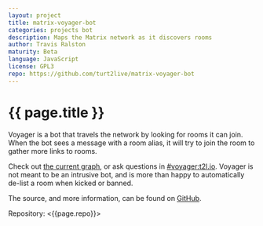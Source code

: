 ```yaml
---
layout: project
title: matrix-voyager-bot
categories: projects bot
description: Maps the Matrix network as it discovers rooms
author: Travis Ralston
maturity: Beta
language: JavaScript
license: GPL3
repo: https://github.com/turt2live/matrix-voyager-bot
---
```


# {{ page.title }}
Voyager is a bot that travels the network by looking for rooms it can join. When the bot sees a message with a room alias, it will try to join the room to gather more links to rooms.

Check out [the current graph](https://voyager.t2bot.io), or ask questions in [#voyager:t2l.io](https://matrix.to/#/#voyager:t2l.io). Voyager is not meant to be an intrusive bot, and is more than happy to automatically de-list a room when kicked or banned.

The source, and more information, can be found on [GitHub](https://github.com/turt2live/matrix-voyager-bot).

Repository: <{{page.repo}}>
